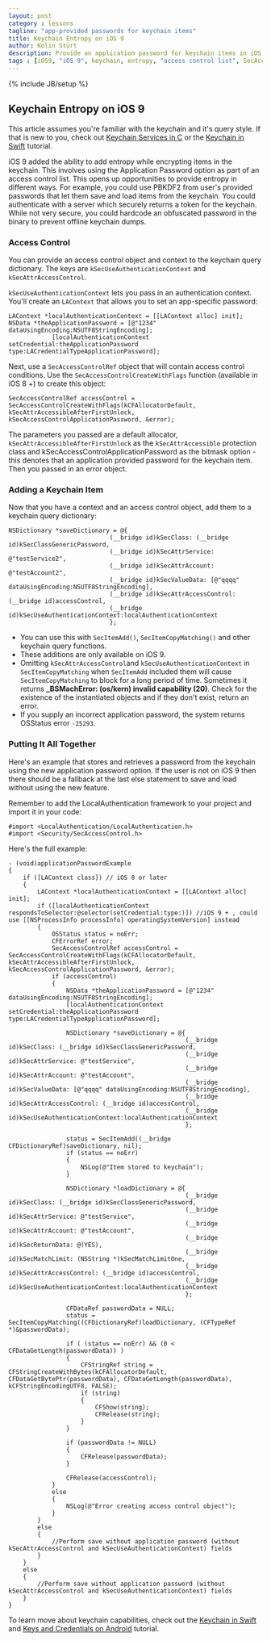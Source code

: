```yaml
---
layout: post
category : lessons
tagline: "app-provided passwords for keychain items"
title: Keychain Entropy on iOS 9
author: Kolin Stürt
description: Provide an application password for keychain items in iOS 9
tags : [iOS9, "iOS 9", keychain, entropy, "access control list", SecAccessControlCreateWithFlags, kSecAccessControlApplicationPassword, "Application Password", LACredentialTypeApplicationPassword, kSecAttrAccessControl, kSecUseAuthenticationContext, LAContext]
---
```

{% include JB/setup %}

## Keychain Entropy on iOS 9

This article assumes you're familiar with the keychain and it's query style. If that is new to you, check out [Keychain Services in C](https://kolinsturt.github.io/lessons/2012/05/01/KeychainServices) or the [Keychain in Swift](http://code.tutsplus.com/tutorials/securing-ios-data-at-rest--cms-28528?_ga=2.184040613.269493678.1591988254-1806496344.1591988254) tutorial.

iOS 9 added the ability to add entropy while encrypting items in the keychain. This involves using the Application Password option as part of an access control list. This opens up opportunities to provide entropy in different ways. For example, you could use PBKDF2 from user's provided passwords that let them save and load items from the keychain. You could authenticate with a server which securely returns a token for the keychain. While not very secure, you could hardcode an obfuscated password in the binary to prevent offline keychain dumps.

### Access Control

You can provide an access control object and context to the keychain query dictionary. The keys are `kSecUseAuthenticationContext` and `kSecAttrAccessControl`. 

`kSecUseAuthenticationContext` lets you pass in an authentication context. You'll create an `LAContext` that allows you to set an app-specific password:

	LAContext *localAuthenticationContext = [[LAContext alloc] init];
	NSData *theApplicationPassword = [@"1234" dataUsingEncoding:NSUTF8StringEncoding];
	            [localAuthenticationContext setCredential:theApplicationPassword type:LACredentialTypeApplicationPassword];

Next, use a `SecAccessControlRef` object that will contain access control conditions. Use the `SecAccessControlCreateWithFlags` function (available in iOS 8 +) to create this object:

	SecAccessControlRef accessControl = SecAccessControlCreateWithFlags(kCFAllocatorDefault, kSecAttrAccessibleAfterFirstUnlock, kSecAccessControlApplicationPassword, &error);
	
The parameters you passed are a default allocator, `kSecAttrAccessibleAfterFirstUnlock` as the `kSecAttrAccessible` protection class and kSecAccessControlApplicationPassword as the bitmask option - this denotes that an application provided password for the keychain item. Then you passed in an error object.

### Adding a Keychain Item

Now that you have a context and an access control object, add them to a keychain query dictionary:

	NSDictionary *saveDictionary = @{
	                            (__bridge id)kSecClass: (__bridge id)kSecClassGenericPassword,
	                            (__bridge id)kSecAttrService: @"testService2",
	                            (__bridge id)kSecAttrAccount: @"testAccount2",
	                            (__bridge id)kSecValueData: [@"qqqq" dataUsingEncoding:NSUTF8StringEncoding],
	                            (__bridge id)kSecAttrAccessControl: (__bridge id)accessControl,
	                            (__bridge id)kSecUseAuthenticationContext:localAuthenticationContext
	                            };

* You can use this with `SecItemAdd()`, `SecItemCopyMatching()` and other keychain query functions. 
* These additions are only available on iOS 9.
* Omitting `kSecAttrAccessControl`and `kSecUseAuthenticationContext` in `SecItemCopyMatching` when `SecItemAdd` included them will cause `SecItemCopyMatching` to block for a long period of time. Sometimes it returns **_BSMachError: (os/kern) invalid capability (20)**. Check for the existence of the instantiated objects and if they don't exist, return an error. 
* If you supply an incorrect application password, the system returns OSStatus error `-25293`.

### Putting It All Together

Here's an example that stores and retrieves a password from the keychain using the new application password option. If the user is not on iOS 9 then there should be a fallback at the last else statement to save and load without using the new feature.

Remember to add the LocalAuthentication framework to your project and import it in your code:

	#import <LocalAuthentication/LocalAuthentication.h>
	#import <Security/SecAccessControl.h>
	
Here's the full example:

	- (void)applicationPasswordExample
	{
	    if ([LAContext class]) // iOS 8 or later
	    {
	        LAContext *localAuthenticationContext = [[LAContext alloc] init];
	        if ([localAuthenticationContext respondsToSelector:@selector(setCredential:type:)]) //iOS 9 + , could use [[NSProcessInfo processInfo] operatingSystemVersion] instead
	        {
	            OSStatus status = noErr;
	            CFErrorRef error;
	            SecAccessControlRef accessControl = SecAccessControlCreateWithFlags(kCFAllocatorDefault, kSecAttrAccessibleAfterFirstUnlock, kSecAccessControlApplicationPassword, &error);
	            if (accessControl)
	            {
	                NSData *theApplicationPassword = [@"1234" dataUsingEncoding:NSUTF8StringEncoding];
	                [localAuthenticationContext setCredential:theApplicationPassword type:LACredentialTypeApplicationPassword];
	                
	                NSDictionary *saveDictionary = @{
	                                                 (__bridge id)kSecClass: (__bridge id)kSecClassGenericPassword,
	                                                 (__bridge id)kSecAttrService: @"testService",
	                                                 (__bridge id)kSecAttrAccount: @"testAccount",
	                                                 (__bridge id)kSecValueData: [@"qqqq" dataUsingEncoding:NSUTF8StringEncoding],
	                                                 (__bridge id)kSecAttrAccessControl: (__bridge id)accessControl,
	                                                 (__bridge id)kSecUseAuthenticationContext:localAuthenticationContext
	                                                 };
	                
	                status = SecItemAdd((__bridge CFDictionaryRef)saveDictionary, nil);
	                if (status == noErr)
	                {
	                    NSLog(@"Item stored to keychain");
	                }
	                
	                NSDictionary *loadDictionary = @{
	                                                 (__bridge id)kSecClass: (__bridge id)kSecClassGenericPassword,
	                                                 (__bridge id)kSecAttrService: @"testService",
	                                                 (__bridge id)kSecAttrAccount: @"testAccount",
	                                                 (__bridge id)kSecReturnData: @(YES),
	                                                 (__bridge id)kSecMatchLimit: (NSString *)kSecMatchLimitOne,
	                                                 (__bridge id)kSecAttrAccessControl: (__bridge id)accessControl,
	                                                 (__bridge id)kSecUseAuthenticationContext:localAuthenticationContext
	                                                 };
	                
	                CFDataRef passwordData = NULL;
	                status = SecItemCopyMatching((CFDictionaryRef)loadDictionary, (CFTypeRef *)&passwordData);
	                
	                if ( (status == noErr) && (0 < CFDataGetLength(passwordData)) )
	                {
	                    CFStringRef string = CFStringCreateWithBytes(kCFAllocatorDefault, CFDataGetBytePtr(passwordData), CFDataGetLength(passwordData), kCFStringEncodingUTF8, FALSE);
	                    if (string)
	                    {
	                        CFShow(string);
	                        CFRelease(string);
	                    }
	                }
	                
	                if (passwordData != NULL)
	                {
	                    CFRelease(passwordData);
	                }
	                
	                CFRelease(accessControl);
	            }
	            else
	            {
	                NSLog(@"Error creating access control object");
	            }
	        }
	        else
	        {
	            //Perform save without application password (without kSecAttrAccessControl and kSecUseAuthenticationContext) fields
	        }
	    }
	    else
	    {
	        //Perform save without application password (without kSecAttrAccessControl and kSecUseAuthenticationContext) fields
	    }
	}


To learn move about keychain capabilities, check out the [Keychain in Swift](http://code.tutsplus.com/tutorials/securing-ios-data-at-rest--cms-28528?_ga=2.184040613.269493678.1591988254-1806496344.1591988254) and [Keys and Credentials on Android](http://code.tutsplus.com/tutorials/keys-credentials-and-storage-on-android--cms-30827?_ga=2.254295179.269493678.1591988254-1806496344.1591988254) tutorial.
